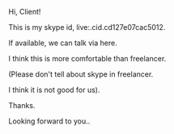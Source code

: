 Hi, Client!

This is my skype id, live:.cid.cd127e07cac5012.

If available, we can talk via here.

I think this is more comfortable than freelancer.

(Please don't tell about skype in freelancer.

I think it is not good for us).

Thanks.

Looking forward to you..

